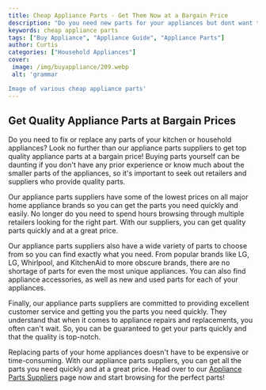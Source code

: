 ```yaml
---
title: Cheap Appliance Parts - Get Them Now at a Bargain Price
description: "Do you need new parts for your appliances but dont want to break the bank This blog post reveals how to find cheap appliance parts online so you can make repairs without spending too much"
keywords: cheap appliance parts
tags: ["Buy Appliance", "Appliance Guide", "Appliance Parts"]
author: Curtis
categories: ["Household Appliances"]
cover: 
 image: /img/buyappliance/209.webp
 alt: 'grammar

Image of various cheap appliance parts'
---
```

## Get Quality Appliance Parts at Bargain Prices
Do you need to fix or replace any parts of your kitchen or household appliances? Look no further than our appliance parts suppliers to get top quality appliance parts at a bargain price! Buying parts yourself can be daunting if you don't have any prior experience or know much about the smaller parts of the appliances, so it's important to seek out retailers and suppliers who provide quality parts.

Our appliance parts suppliers have some of the lowest prices on all major home appliance brands so you can get the parts you need quickly and easily. No longer do you need to spend hours browsing through multiple retailers looking for the right part. With our suppliers, you can get quality parts quickly and at a great price.

Our appliance parts suppliers also have a wide variety of parts to choose from so you can find exactly what you need. From popular brands like LG, LG, Whirlpool, and KitchenAid to more obscure brands, there are no shortage of parts for even the most unique appliances. You can also find appliance accessories, as well as new and used parts for each of your appliances.

Finally, our appliance parts suppliers are committed to providing excellent customer service and getting you the parts you need quickly. They understand that when it comes to appliance repairs and replacements, you often can't wait. So, you can be guaranteed to get your parts quickly and that the quality is top-notch.

Replacing parts of your home appliances doesn't have to be expensive or time-consuming. With our appliance parts suppliers, you can get all the parts you need quickly and at a great price. Head over to our [Appliance Parts Suppliers](.pages/appliance-parts-suppliers/) page now and start browsing for the perfect parts!
